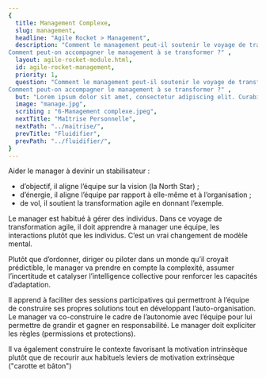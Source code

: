 ```yaml
---
{
  title: Management Complexe,
  slug: management,
  headline: "Agile Rocket > Management",
  description: "Comment le management peut-il soutenir le voyage de transformation agile en environnement complexe ?
Comment peut-on accompagner le management à se transformer ?" ,
  layout: agile-rocket-module.html,
  id: agile-rocket-management,
  priority: 1,
  question: "Comment le management peut-il soutenir le voyage de transformation agile en environnement complexe ?\r\n
Comment peut-on accompagner le management à se transformer ?" ,
  but: "Lorem ipsum dolor sit amet, consectetur adipiscing elit. Curabitur blandit auctor bibendum. Etiam quis magna vel ipsum vulputate mattis. Mauris quis facilisis arcu. Proin viverra sollicitudin neque eu ornare. Nam ut pellentesque mauris. Fusce mattis nunc sit amet diam sodales condimentum. Maecenas arcu orci, sagittis ac lectus quis, molestie ultrices lorem. Suspendisse dapibus mauris eu elit finibus, nec vulputate quam tristique. Fusce id sem sed orci placerat pretium quis vitae elit.",
  image: "manage.jpg",
  scribing : "6-Management complexe.jpeg",
  nextTitle: "Maîtrise Personnelle",
  nextPath: "../maitrise/",
  prevTitle: "Fluidifier",
  prevPath: "../fluidifier/",
}
---
```

Aider le manager à devinir un stabilisateur :
* d’objectif, il aligne l’équipe sur la vision (la North Star) ;
* d’énergie, il aligne l’équipe par rapport à elle-même et à l’organisation ;
* de vol, il soutient la transformation agile en donnant l’exemple.

Le manager est habitué à gérer des individus. Dans ce voyage de transformation agile, il doit apprendre à manager une équipe, les interactions plutôt que les individus. C’est un vrai changement de modèle mental.

Plutôt que d’ordonner, diriger ou piloter dans un monde qu’il croyait prédictible, le manager va prendre en compte la complexité, assumer l’incertitude et catalyser l’intelligence collective pour renforcer les capacités d’adaptation.

Il apprend à faciliter des sessions participatives qui permettront à l’équipe de construire ses propres solutions tout en développant l’auto-organisation.
Le manager va co-construire le cadre de l’autonomie avec l’équipe pour lui permettre de grandir et gagner en responsabilité. Le manager doit expliciter les règles (permissions et protections).

Il va également construire le contexte favorisant la motivation intrinsèque plutôt que de recourir aux habituels leviers de motivation extrinsèque ("carotte et bâton")
